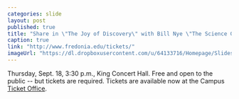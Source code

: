 ```yaml
---
categories: slide
layout: post
published: true
title: "Share in \"The Joy of Discovery\" with Bill Nye \"The Science Guy\""
caption: true
link: "http://www.fredonia.edu/tickets/"
imageUrl: "https://dl.dropboxusercontent.com/u/64133716/Homepage/Slides/bill_nye.jpg"
---
```


Thursday, Sept. 18, 3:30 p.m., King Concert Hall. Free and open to the public -- but tickets are required. Tickets are available now at the Campus [Ticket Office](http://www.fredonia.edu/tickets).